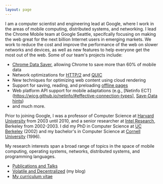 ```yaml
---
layout: page
---
```

I am a computer scientist and engineering lead at Google, where I work in the areas of mobile
computing, distributed systems, and networking. I lead the Chrome Mobile team at Google Seattle,
specifcally focusing on making the web great for the next billion Internet users in emerging
markets. We work to reduce the cost and improve the performance of the web on slower networks
and devices, as well as new features to help everyone get the most out of the web. Some of
our team's projects include:

* [Chrome Data Saver](/papers/flywheel-nsdi15.pdf), allowing Chrome to save more than 60% of mobile data
* Network optimizations for [HTTP/2](https://http2.github.io/) and [QUIC](https://www.chromium.org/quic)
* New techniques for optimizing web content using cloud rendering
* Support for saving, reading, and preloading [offline pages](https://support.google.com/chrome/answer/7343019?co=GENIE.Platform%3DAndroid&hl=en)
* Web platform API support for mobile adaptations (e.g., [Netinfo ECT](https://wicg.github.io/netinfo/#effective-connection-types], [Save-Data hints](https://developers.google.com/web/updates/2016/02/save-data))
* and much more.

Prior to joining Google, I was a professor of Computer Science at
[Harvard University](https://www.seas.harvard.edu/computer-science) from
2003 until 2010, and a senior researcher at
[Intel Research](http://www.intel.com/content/www/us/en/research/intel-research.html), Berkeley
from 2002-2003. I did my PhD in Computer Science at [UC Berkeley](http://www.cs.berkeley.edu/) (2002)
and my bachelor's in Computer Science at [Cornell University](https://www.cs.cornell.edu/) (1996).

My research interests span a broad range of topics in the space of mobile computing,
operating systems, networks, distributed systems, and programming languages.

* [Publications and Talks](pubs)
* [Volatile and Decentralized](http://matt-welsh.blogspot.com/) (my blog)
* [My curriculum vitae](/mattwelsh-cv.pdf)
